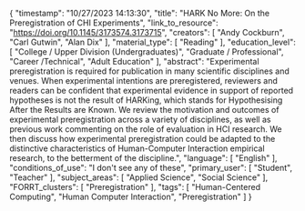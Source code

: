 {
    "timestamp": "10/27/2023 14:13:30",
    "title": "HARK No More: On the Preregistration of CHI Experiments",
    "link_to_resource": "https://doi.org/10.1145/3173574.3173715",
    "creators": [
        "Andy Cockburn",
        "Carl Gutwin",
        "Alan Dix"
    ],
    "material_type": [
        "Reading"
    ],
    "education_level": [
        "College / Upper Division (Undergraduates)",
        "Graduate / Professional",
        "Career /Technical",
        "Adult Education"
    ],
    "abstract": "Experimental preregistration is required for publication in many scientific disciplines and venues. When experimental intentions are preregistered, reviewers and readers can be confident that experimental evidence in support of reported hypotheses is not the result of HARKing, which stands for Hypothesising After the Results are Known. We review the motivation and outcomes of experimental preregistration across a variety of disciplines, as well as previous work commenting on the role of evaluation in HCI research. We then discuss how experimental preregistration could be adapted to the distinctive characteristics of Human-Computer Interaction empirical research, to the betterment of the discipline.",
    "language": [
        "English"
    ],
    "conditions_of_use": "I don't see any of these",
    "primary_user": [
        "Student",
        "Teacher"
    ],
    "subject_areas": [
        "Applied Science",
        "Social Science"
    ],
    "FORRT_clusters": [
        "Preregistration"
    ],
    "tags": [
        "Human-Centered Computing",
        "Human Computer Interaction",
        "Preregistration"
    ]
}